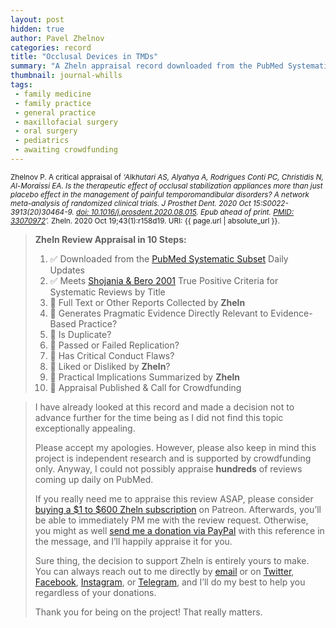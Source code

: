 ```yaml
---
layout: post
hidden: true
author: Pavel Zhelnov
categories: record
title: "Occlusal Devices in TMDs"
summary: "A Zheln appraisal record downloaded from the PubMed Systematic Subset daily updates."
thumbnail: journal-whills
tags:
 - family medicine
 - family practice
 - general practice
 - maxillofacial surgery
 - oral surgery
 - pediatrics
 - awaiting crowdfunding
---
```


<small id="citation">Zhelnov P. A critical appraisal of _‘Alkhutari AS, Alyahya A, Rodrigues Conti PC, Christidis N, Al-Moraissi EA. Is the therapeutic effect of occlusal stabilization appliances more than just placebo effect in the management of painful temporomandibular disorders? A network meta-analysis of randomized clinical trials. J Prosthet Dent. 2020 Oct 15:S0022-3913(20)30464-9. [doi: 10.1016/j.prosdent.2020.08.015](https://doi.org/10.1016/j.prosdent.2020.08.015). Epub ahead of print. [PMID: 33070972](https://pubmed.gov/33070972)’._ Zheln. 2020 Oct 19;43(1):r158d19. URI: {{ page.url | absolute_url }}.</small>

> **Zheln Review Appraisal in 10 Steps:**
>
> 1. ✅ Downloaded from the [PubMed Systematic Subset](https://github.com/p1m-ortho/qs-global-ortho-search-queries/blob/global-sr-query/README.md) Daily Updates
> 2. ✅ Meets [Shojania & Bero 2001](https://www.researchgate.net/publication/11820967_Taking_Advantage_of_the_Explosion_of_Systematic_Reviews_An_Efficient_MEDLINE_Search_Strategy) True Positive Criteria for Systematic Reviews by Title
> 3. 🔄 Full Text or Other Reports Collected by **Zheln**
> 4. 🔄 Generates Pragmatic Evidence Directly Relevant to Evidence-Based Practice?
> 5. 🔄 Is Duplicate?
> 6. 🔄 Passed or Failed Replication?
> 7. 🔄 Has Critical Conduct Flaws?
> 8. 🔄 Liked or Disliked by **Zheln**?
> 9. 🔄 Practical Implications Summarized by **Zheln**
> 10. 🔄 Appraisal Published & Call for Crowdfunding

> I have already looked at this record and made a decision not to advance further for the time being as I did not find this topic exceptionally appealing.
>
> Please accept my apologies. However, please also keep in mind this project is independent research and is supported by crowdfunding only. Anyway, I could not possibly appraise **hundreds** of reviews coming up daily on PubMed.
> 
> If you really need me to appraise this review ASAP, please consider [buying a $1 to $600 Zheln subscription](https://patreon.com/zheln) on Patreon. Afterwards, you’ll be able to immediately PM me with the review request. Otherwise, you might as well [send me a donation via PayPal](https://paypal.me/pjelnov) with this reference in the message, and I’ll happily appraise it for you.
> 
> Sure thing, the decision to support Zheln is entirely yours to make. You can always reach out to me directly by [email](mailto:pavel@zheln.com) or on [Twitter](https://twitter.com/drzhelnov), [Facebook](https://facebook.com/drzhelnov), [Instagram](https://instagram.com/igzheln), or [Telegram](https://t.me/drzhelnov), and I’ll do my best to help you regardless of your donations.
> 
> Thank you for being on the project! That really matters.
